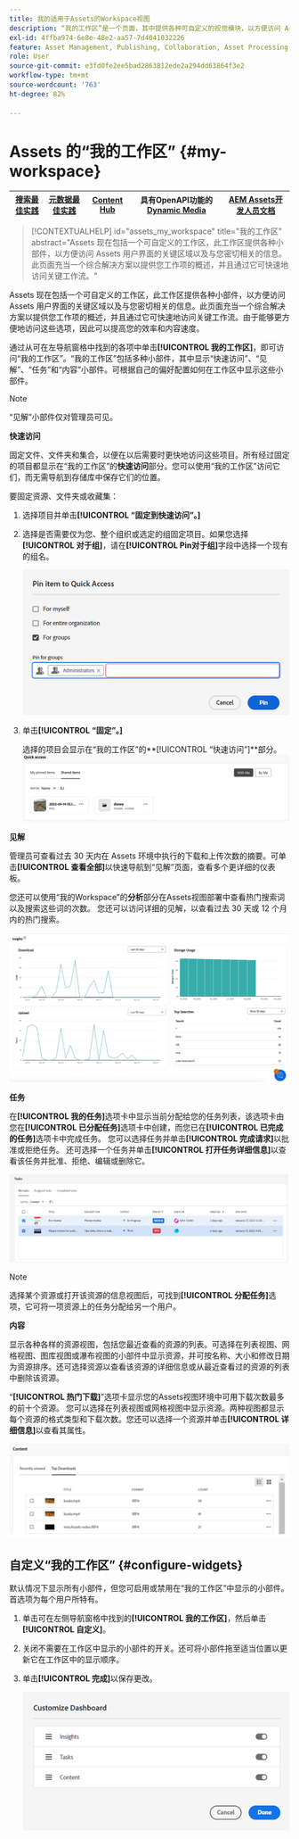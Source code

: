 ```yaml
---
title: 我的适用于Assets的Workspace视图
description: “我的工作区”是一个页面，其中提供各种可自定义的视觉模块，以方便访问 Assets 用户界面的关键区域以及与用户密切相关的信息。
exl-id: 4ffba974-6e8e-48e2-aa57-7d4041032226
feature: Asset Management, Publishing, Collaboration, Asset Processing
role: User
source-git-commit: e3fd0fe2ee5bad2863812ede2a294dd63864f3e2
workflow-type: tm+mt
source-wordcount: '763'
ht-degree: 82%

---
```


# Assets 的“我的工作区” {#my-workspace}

| [搜索最佳实践](/help/assets/search-best-practices.md) | [元数据最佳实践](/help/assets/metadata-best-practices.md) | [Content Hub](/help/assets/product-overview.md) | 具有OpenAPI功能的[Dynamic Media](/help/assets/dynamic-media-open-apis-overview.md) | [AEM Assets开发人员文档](https://developer.adobe.com/experience-cloud/experience-manager-apis/) |
| ------------- | --------------------------- |---------|----|-----|

>[!CONTEXTUALHELP]
>id="assets_my_workspace"
>title="我的工作区"
>abstract="Assets 现在包括一个可自定义的工作区，此工作区提供各种小部件，以方便访问 Assets 用户界面的关键区域以及与您密切相关的信息。此页面充当一个综合解决方案以提供您工作项的概述，并且通过它可快速地访问关键工作流。"

Assets 现在包括一个可自定义的工作区，此工作区提供各种小部件，以方便访问 Assets 用户界面的关键区域以及与您密切相关的信息。此页面充当一个综合解决方案以提供您工作项的概述，并且通过它可快速地访问关键工作流。由于能够更方便地访问这些选项，因此可以提高您的效率和内容速度。

通过从可在左导航窗格中找到的各项中单击&#x200B;**[!UICONTROL 我的工作区]**，即可访问“我的工作区”。“我的工作区”包括多种小部件，其中显示“快速访问”、“见解”、“任务”和“内容”小部件。可根据自己的偏好配置如何在工作区中显示这些小部件。

>[!NOTE]
>
>“见解”小部件仅对管理员可见。

<!--

**New features coming soon**

Highlights upcoming features for Assets.

![New features coming soon in Workspace](assets/new-features.png)

-->



**快速访问**

固定文件、文件夹和集合，以便在以后需要时更快地访问这些项目。所有经过固定的项目都显示在“我的工作区”的&#x200B;**快速访问**&#x200B;部分。您可以使用“我的工作区”访问它们，而无需导航到存储库中保存它们的位置。

要固定资源、文件夹或收藏集：

1. 选择项目并单击&#x200B;**[!UICONTROL “固定到快速访问”。]**

1. 选择是否需要仅为您、整个组织或选定的组固定项目。如果您选择&#x200B;**[!UICONTROL 对于组]**，请在&#x200B;**[!UICONTROL Pin对于组]**&#x200B;字段中选择一个现有的组名。

   ![为群组固定项目](assets/pin-items-for-groups.png)
1. 单击&#x200B;**[!UICONTROL “固定”。]**

   选择的项目会显示在“我的工作区”的&#x200B;**[!UICONTROL “快速访问”]**部分。
   ![工作区中的“任务”](assets/quick-access.png)

**见解**

管理员可查看过去 30 天内在 Assets 环境中执行的下载和上传次数的摘要。可单击&#x200B;**[!UICONTROL 查看全部]**&#x200B;以快速导航到“见解”页面，查看多个更详细的仪表板。

您还可以使用“我的Workspace”的&#x200B;**分析**&#x200B;部分在Assets视图部署中查看热门搜索词以及搜索这些词的次数。 您还可以访问详细的见解，以查看过去 30 天或 12 个月内的热门搜索。

![工作区中的“见解”](assets/insights.png)

**任务**

在&#x200B;**[!UICONTROL 我的任务]**&#x200B;选项卡中显示当前分配给您的任务列表，该选项卡由您在&#x200B;**[!UICONTROL 已分配任务]**&#x200B;选项卡中创建，而您已在&#x200B;**[!UICONTROL 已完成的任务]**&#x200B;选项卡中完成任务。 您可以选择任务并单击&#x200B;**[!UICONTROL 完成请求]**&#x200B;以批准或拒绝任务。 还可选择一个任务并单击&#x200B;**[!UICONTROL 打开任务详细信息]**&#x200B;以查看该任务并批准、拒绝、编辑或删除它。

![工作区中的“任务”](assets/tasks-workspace.png)

>[!NOTE]
>
> 选择某个资源或打开该资源的信息视图后，可找到&#x200B;**[!UICONTROL 分配任务]**&#x200B;选项，它可将一项资源上的任务分配给另一个用户。

**内容**

显示各种各样的资源视图，包括您最近查看的资源的列表。可选择在列表视图、网格视图、图库视图或瀑布视图的小部件中显示资源，并可按名称、大小和修改日期为资源排序。还可选择资源以查看该资源的详细信息或从最近查看过的资源的列表中删除该资源。

“**[!UICONTROL 热门下载]**”选项卡显示您的Assets视图环境中可用下载次数最多的前十个资源。 您可以选择在列表视图或网格视图中显示资源。两种视图都显示每个资源的格式类型和下载次数。您还可以选择一个资源并单击&#x200B;**[!UICONTROL 详细信息]**&#x200B;以查看其属性。

![工作区中的“内容”小部件](assets/workspace-content.png)

## 自定义“我的工作区” {#configure-widgets}

默认情况下显示所有小部件，但您可启用或禁用在“我的工作区”中显示的小部件。首选项为每个用户所特有。

1. 单击可在左侧导航窗格中找到的&#x200B;**[!UICONTROL 我的工作区]**，然后单击&#x200B;**[!UICONTROL 自定义]**。

1. 关闭不需要在工作区中显示的小部件的开关。还可将小部件拖至适当位置以更新它在工作区中的显示顺序。

1. 单击&#x200B;**[!UICONTROL 完成]**&#x200B;以保存更改。

   ![自定义工作区中的小部件](assets/customize-workspace.png)
